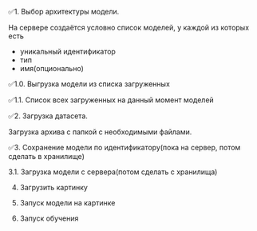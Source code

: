 
✅1. Выбор архитектуры модели.

На сервере создаётся условно список моделей, у каждой из которых есть 

- уникальный идентификатор
- тип
- имя(опционально)

✅1.0. Выгрузка модели из списка загруженных

✅1.1. Список всех загруженных на данный момент моделей

✅2. Загрузка датасета. 

Загрузка архива с папкой с необходимыми файлами. 

✅3. Сохранение модели по идентификатору(пока на сервер, потом сделать в хранилище)

3.1. Загрузка модели с сервера(потом сделать с хранилища)

4. Загрузить картинку

5. Запуск модели на картинке

6. Запуск обучения

